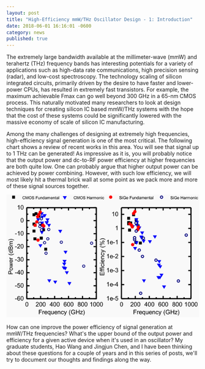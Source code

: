 ```yaml
---
layout: post
title: "High-Efficiency mmW/THz Oscillator Design - 1: Introduction"
date: 2018-06-01 16:16:01 -0600
category: news
published: true
---
```


The extremely large bandwidth available at the millimeter-wave (mmW) and terahertz (THz) frequency bands has interesting potentials for a variety of applications such as high-data rate communications, high precision sensing (radar), and low-cost spectroscopy. The technology scaling of silicon integrated circuits, primarily driven by the desire to have faster and lower-power CPUs, has resulted in extremely fast transistors. For example, the maximum achievable Fmax can go well beyond 300 GHz in a 65-nm CMOS process. This naturally motivated many researchers to look at design techniques for creating silicon IC based mmW/THz systems with the hope that the cost of these systems could be significantly lowered with the massive economy of scale of silicon IC manufacturing.

<!--more-->

Among the many challenges of designing at extremely high frequencies, high-efficiency signal generation is one of the most critical. The following chart shows a review of recent works in this area. You will see that signal up to 1 THz can be generated! As impressive as it is, you will probably notice that the output power and dc-to-RF power efficiency at higher frequencies are both quite low. One can probably argue that higher output power can be achieved by power combining. However, with such low efficiency, we will most likely hit a thermal brick wall at some point as we pack more and more of these signal sources together.

![Literature Survey](high-efficiency-oscillator/survey.png)

How can one improve the power efficiency of signal generation at mmW/THz frequencies? What's the upper bound of the output power and efficiency for a given active device when it's used in an oscillator? My graduate students, Hao Wang and Jingjun Chen, and I have been thinking about these questions for a couple of years and in this series of posts, we'll try to document our thoughts and findings along the way.

[//]: # (Turns out that people have been thinking about this problem from very early on. In 1968, Vehovec documented in his book a method for optimizing the output power of a transistor oscillator circuit. He formulated the problem in terms of the complex voltage gain across the transistor. Shown in the following figure, a transistor oscillator is considered as a combination of an active device and a passive feedback network. The ratio between the voltage at the output and the input port of the active device is defined as the voltage gain. In the steady state, we use phasors to represent the voltages and therefore the voltage gain is complex.)
